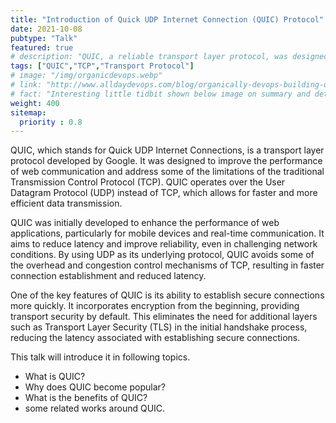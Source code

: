 ```yaml
---
title: "Introduction of Quick UDP Internet Connection (QUIC) Protocol"
date: 2021-10-08
pubtype: "Talk"
featured: true
# description: "QUIC, a reliable transport layer protocol, was designed to solve current problems on TCP and replace it. This talk will introduce it in following topics. What is QUIC? Why does QUIC become popular? What is the benefits of QUIC? And some related works around QUIC."
tags: ["QUIC","TCP","Transport Protocol"]
# image: "/img/organicdevops.webp"
# link: "http://www.alldaydevops.com/blog/organically-devops-building-quality-and-security-into-the-software-supply-chain-at-liberty-mutual"
# fact: "Interesting little tidbit shown below image on summary and detail page"
weight: 400
sitemap:
  priority : 0.8
---
```


QUIC, which stands for Quick UDP Internet Connections, is a transport layer protocol developed by Google. It was designed to improve the performance of web communication and address some of the limitations of the traditional Transmission Control Protocol (TCP). QUIC operates over the User Datagram Protocol (UDP) instead of TCP, which allows for faster and more efficient data transmission.

QUIC was initially developed to enhance the performance of web applications, particularly for mobile devices and real-time communication. It aims to reduce latency and improve reliability, even in challenging network conditions. By using UDP as its underlying protocol, QUIC avoids some of the overhead and congestion control mechanisms of TCP, resulting in faster connection establishment and reduced latency.

One of the key features of QUIC is its ability to establish secure connections more quickly. It incorporates encryption from the beginning, providing transport security by default. This eliminates the need for additional layers such as Transport Layer Security (TLS) in the initial handshake process, reducing the latency associated with establishing secure connections.

This talk will introduce it in following topics. 
- What is QUIC? 
- Why does QUIC become popular? 
- What is the benefits of QUIC? 
- some related works around QUIC.


<!-- {{< youtube id="FsfKsqI07jM" t="80" width="600px" >}} -->
